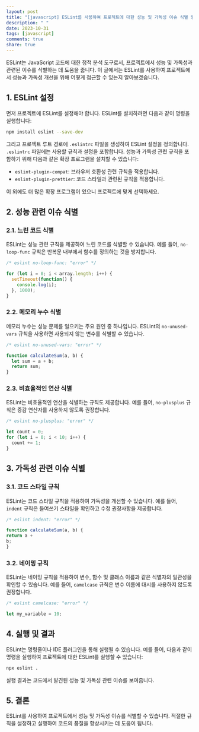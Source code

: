 ```yaml
---
layout: post
title: "[javascript] ESLint를 사용하여 프로젝트에 대한 성능 및 가독성 이슈 식별 방법"
description: " "
date: 2023-10-31
tags: [javascript]
comments: true
share: true
---
```


ESLint는 JavaScript 코드에 대한 정적 분석 도구로서, 프로젝트에서 성능 및 가독성과 관련된 이슈를 식별하는 데 도움을 줍니다. 이 글에서는 ESLint를 사용하여 프로젝트에서 성능과 가독성 개선을 위해 어떻게 접근할 수 있는지 알아보겠습니다.

## 1. ESLint 설정

먼저 프로젝트에 ESLint를 설정해야 합니다. ESLint를 설치하려면 다음과 같이 명령을 실행합니다:

```bash
npm install eslint --save-dev
```

그리고 프로젝트 루트 경로에 `.eslintrc` 파일을 생성하여 ESLint 설정을 정의합니다. `.eslintrc` 파일에는 사용할 규칙과 설정을 포함합니다. 성능과 가독성 관련 규칙을 포함하기 위해 다음과 같은 확장 프로그램을 설치할 수 있습니다:

- `eslint-plugin-compat`: 브라우저 호환성 관련 규칙을 적용합니다.
- `eslint-plugin-prettier`: 코드 스타일과 관련된 규칙을 적용합니다.

이 외에도 더 많은 확장 프로그램이 있으니 프로젝트에 맞게 선택하세요.

## 2. 성능 관련 이슈 식별

### 2.1. 느린 코드 식별

ESLint는 성능 관련 규칙을 제공하여 느린 코드를 식별할 수 있습니다. 예를 들어, `no-loop-func` 규칙은 반복문 내부에서 함수를 정의하는 것을 방지합니다.

```javascript
/* eslint no-loop-func: "error" */

for (let i = 0; i < array.length; i++) {
  setTimeout(function() {
    console.log(i);
  }, 1000);
}
```

### 2.2. 메모리 누수 식별

메모리 누수는 성능 문제를 일으키는 주요 원인 중 하나입니다. ESLint의 `no-unused-vars` 규칙을 사용하면 사용되지 않는 변수를 식별할 수 있습니다.

```javascript
/* eslint no-unused-vars: "error" */

function calculateSum(a, b) {
  let sum = a + b;
  return sum;
}
```

### 2.3. 비효율적인 연산 식별

ESLint는 비효율적인 연산을 식별하는 규칙도 제공합니다. 예를 들어, `no-plusplus` 규칙은 증감 연산자를 사용하지 않도록 권장합니다.

```javascript
/* eslint no-plusplus: "error" */

let count = 0;
for (let i = 0; i < 10; i++) {
  count += 1;
}
```

## 3. 가독성 관련 이슈 식별

### 3.1. 코드 스타일 규칙

ESLint는 코드 스타일 규칙을 적용하여 가독성을 개선할 수 있습니다. 예를 들어, `indent` 규칙은 들여쓰기 스타일을 확인하고 수정 권장사항을 제공합니다.

```javascript
/* eslint indent: "error" */

function calculateSum(a, b) {
return a +
b;
}
```

### 3.2. 네이밍 규칙

ESLint는 네이밍 규칙을 적용하여 변수, 함수 및 클래스 이름과 같은 식별자의 일관성을 확인할 수 있습니다. 예를 들어, `camelcase` 규칙은 변수 이름에 대시를 사용하지 않도록 권장합니다.

```javascript
/* eslint camelcase: "error" */

let my_variable = 10;
```

## 4. 실행 및 결과

ESLint는 명령줄이나 IDE 플러그인을 통해 실행될 수 있습니다. 예를 들어, 다음과 같이 명령을 실행하여 프로젝트에 대한 ESLint를 실행할 수 있습니다:

```bash
npx eslint .
```

실행 결과는 코드에서 발견된 성능 및 가독성 관련 이슈를 보여줍니다.

## 5. 결론

ESLint를 사용하여 프로젝트에서 성능 및 가독성 이슈를 식별할 수 있습니다. 적절한 규칙을 설정하고 실행하여 코드의 품질을 향상시키는 데 도움이 됩니다.
